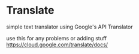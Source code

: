 # Translate
simple text translator using Google's API Translator

use this for any problems or adding stuff
https://cloud.google.com/translate/docs/
